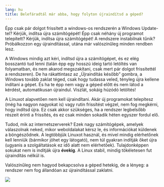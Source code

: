 ```yaml
---
lang: hu
title: Belefáradtál már abba, hogy folyton újraindítsd a géped?
---
```


Épp csak pár dolgot frissített a windows-os rendszerén a Windows Update-tel? Kérjük, indítsa újra számítógépét! Épp csak néhány új programot telepített? Kérjük, indítsa újra számítógépét! A rendszere instabilnak tűnik? Próbálkozzon egy újraindítással, utána már valószínűleg minden rendben lesz.

A Windows mindig azt kéri, indítsd újra a számítógépet, és ez elég bosszantó tud lenni (talán épp egy hosszú ideig tartó letöltés van folyamatban, és nem akarod megszakítani, csak mert pár dolgot frissítettél a rendszeren). De ha rákattintasz az „Újraindítás később” gombra, a Windows tovább zaklat téged, csak hogy tudassa veled, tényleg újra kellene indítani a gépet. És ha te épp nem vagy a géped előtt és nem látod a kérdést, automatikusan újraindul. Viszlát, sokáig húzódó letöltés!

A Linuxot alapvetően nem kell újraindítani. Akár új programokat telepítesz (még ha nagyon nagyokat is) vagy rutin frissítést végzel, nem fog megkérni, hogy indítsd újra. Ez csak akkor szükséges, ha a rendszer legbelsőbb részeit érinti a frissítés, és ez csak minden sokadik héten egyszer fordul elő.

Tudod, mik az internetszerverek? Ezek nagy számítógépek, amelyek válaszolnak neked, mikor weboldalakat kérsz le, és információkat küldenek a böngésződnek. A legtöbbjük Linuxot használ, és mivel mindig elérhetőnek kell lenniük (bármikor jöhet egy látogató), nem túl gyakran indítják őket újra (ugyanis a szolgáltatások ez idő alatt nem elérhetőek). Tulajdonképpen sokukat nem is indítják újra <b>évekig</b>. A Linux stabil, mindig tökéletesen fut újraindítás nélkül is.

Valószínűleg nem hagyod bekapcsolva a géped hetekig, de a lényeg: a rendszer nem fog állandóan az újraindítással zaklatni.

<img src="Images/reboot_all_the_time_thumb.png" />




